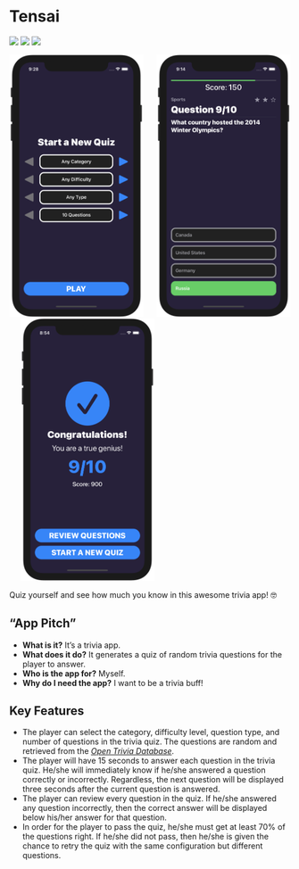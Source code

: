 Tensai
======

<p>
    <img src="https://img.shields.io/badge/iOS-14.0+-blue.svg?style=for-the-badge&logo=apple"/>
    <img src="https://img.shields.io/badge/Swift-5.0-orange.svg?style=for-the-badge&logo=swift"/>
    <a href="https://twitter.com/ohayoukris">
        <img src="https://img.shields.io/badge/Contact-@ohayoukris-lightgrey.svg?style=for-the-badge&logo=twitter"/>
    </a>
</p>

<p>
    <img src="Screenshots/start_a_new_quiz.png" width="240" title="Tensai"/>
    &nbsp;&nbsp;&nbsp;&nbsp;
    <img src="Screenshots/trivia_quiz.png" width="240" title="Tensai"/>
    &nbsp;&nbsp;&nbsp;&nbsp;
    <img src="Screenshots/trivia_quiz_result.png" width="240" title="Tensai"/>
</p>

Quiz yourself and see how much you know in this awesome trivia app! 🤓

“App Pitch”
-----------

  * **What is it?** It’s a trivia app.
  * **What does it do?** It generates a quiz of random trivia questions for the
    player to answer.
  * **Who is the app for?** Myself.
  * **Why do I need the app?** I want to be a trivia buff!

Key Features
------------

  * The player can select the category, difficulty level, question type, and
    number of questions in the trivia quiz. The questions are random and
    retrieved from the [*Open Trivia Database*](https://opentdb.com).
  * The player will have 15 seconds to answer each question in the trivia quiz.
    He/she will immediately know if he/she answered a question correctly or
    incorrectly. Regardless, the next question will be displayed three seconds
    after the current question is answered.
  * The player can review every question in the quiz. If he/she answered any
    question incorrectly, then the correct answer will be displayed below
    his/her answer for that question.
  * In order for the player to pass the quiz, he/she must get at least 70% of
    the questions right. If he/she did not pass, then he/she is given the chance
    to retry the quiz with the same configuration but different questions.
